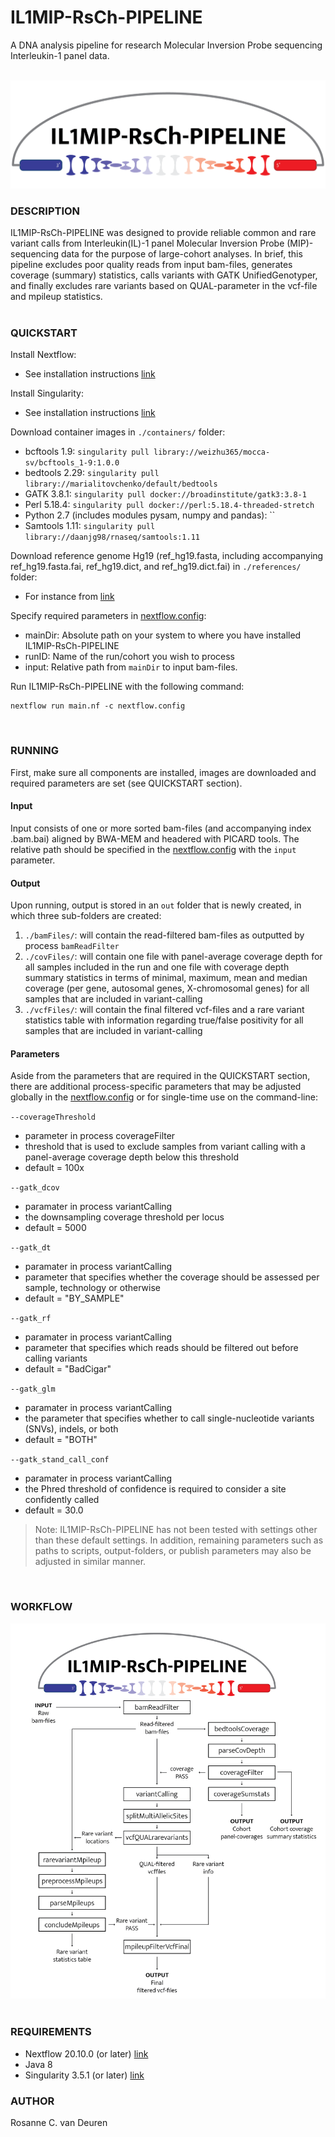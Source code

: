 # **IL1MIP-RsCh-PIPELINE**
A DNA analysis pipeline for research Molecular Inversion Probe sequencing Interleukin-1 panel data.\
&nbsp;

![logo](images/IL1MIP-RsCh-PIPELINE.logo.png)
### **DESCRIPTION**
IL1MIP-RsCh-PIPELINE was designed to provide reliable common and rare variant calls from Interleukin(IL)-1 panel Molecular Inversion Probe (MIP)-sequencing data for the purpose of large-cohort analyses. In brief, this pipeline excludes poor quality reads from input bam-files, generates coverage (summary) statistics, calls variants with GATK UnifiedGenotyper, and finally excludes rare variants based on QUAL-parameter in the vcf-file and mpileup statistics.\
&nbsp;

### **QUICKSTART**
Install Nextflow:
  - See installation instructions [link](https://www.nextflow.io/)

Install Singularity:
  - See installation instructions [link](https://sylabs.io/guides/3.0/user-guide/installation.html)

Download container images in `./containers/` folder:
  - bcftools 1.9: `singularity pull library://weizhu365/mocca-sv/bcftools_1-9:1.0.0`
  - bedtools 2.29: `singularity pull library://marialitovchenko/default/bedtools`
  - GATK 3.8.1: `singularity pull docker://broadinstitute/gatk3:3.8-1`
  - Perl 5.18.4: `singularity pull docker://perl:5.18.4-threaded-stretch`
  - Python 2.7 (includes modules pysam, numpy and pandas): ``
  - Samtools 1.11: `singularity pull library://daanjg98/rnaseq/samtools:1.11`

Download reference genome Hg19 (ref_hg19.fasta, including accompanying ref_hg19.fasta.fai, ref_hg19.dict, and ref_hg19.dict.fai) in `./references/` folder:
  - For instance from [link](http://hgdownload.cse.ucsc.edu/goldenPath/hg19/chromosomes/)

Specify required parameters in [nextflow.config](nextflow.config):
  - mainDir: Absolute path on your system to where you have installed IL1MIP-RsCh-PIPELINE
  - runID: Name of the run/cohort you wish to process
  - input: Relative path from `mainDir` to input bam-files.

Run IL1MIP-RsCh-PIPELINE with the following command:
  ```
  nextflow run main.nf -c nextflow.config
  ```
&nbsp;

### **RUNNING**
First, make sure all components are installed, images are downloaded and required parameters are set (see QUICKSTART section).
#### **Input**
Input consists of one or more sorted bam-files (and accompanying index .bam.bai) aligned by BWA-MEM and headered with PICARD tools. The relative path should be specified in the [nextflow.config](nextflow.config) with the `input` parameter.
#### **Output**
Upon running, output is stored in an `out` folder that is newly created, in which three sub-folders are created:
1. `./bamFiles/`: will contain the read-filtered bam-files as outputted by process `bamReadFilter`
2. `./covFiles/`: will contain one file with panel-average coverage depth for all samples included in the run and one file with coverage depth summary statistics in terms of minimal, maximum, mean and median coverage (per gene, autosomal genes, X-chromosomal genes) for all samples that are included in variant-calling
3. `./vcfFiles/`: will contain the final filtered vcf-files and a rare variant statistics table with information regarding true/false positivity for all samples that are included in variant-calling
#### **Parameters**
Aside from the parameters that are required in the QUICKSTART section, there are additional process-specific parameters that may be adjusted globally in the [nextflow.config](nextflow.config) or for single-time use on the command-line:

  `--coverageThreshold`
  - parameter in process coverageFilter
  - threshold that is used to exclude samples from variant calling with a panel-average coverage depth below this threshold
  - default = 100x

  `--gatk_dcov`
  - paramater in process variantCalling
  - the downsampling coverage threshold per locus
  - default = 5000


  `--gatk_dt`
  - paramater in process variantCalling
  - parameter that specifies whether the coverage should be assessed per sample, technology or otherwise
  - default = "BY_SAMPLE"


  `--gatk_rf`
  - paramater in process variantCalling
  - parameter that specifies which reads should be filtered out before calling variants
  - default = "BadCigar"


  `--gatk_glm`
  - paramater in process variantCalling
  - the parameter that specifies whether to call single-nucleotide variants (SNVs), indels, or both
  - default = "BOTH"


  `--gatk_stand_call_conf`
  - paramater in process variantCalling
  - the Phred threshold of confidence is required to consider a site confidently called
  - default = 30.0

>Note: IL1MIP-RsCh-PIPELINE has not been tested with settings other than these default settings. In addition, remaining parameters such as paths to scripts, output-folders, or publish parameters may also be adjusted in similar manner.
&nbsp;

&nbsp;

### **WORKFLOW**
![workflow](images/IL1MIP-RsCh-PIPELINE.workflow.png)\
&nbsp;

### **REQUIREMENTS**
- Nextflow 20.10.0 (or later) [link](https://www.nextflow.io/)
- Java 8
- Singularity 3.5.1 (or later) [link](https://sylabs.io/guides/3.0/user-guide/installation.html)
&nbsp;

### **AUTHOR**
Rosanne C. van Deuren
